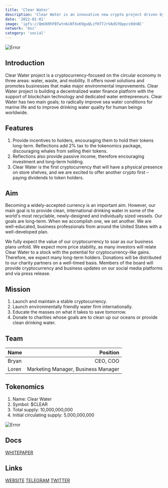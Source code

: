 ```yaml
---
title: 'Clear Water'
description: 'Clear Water is an innovative new crypto project driven by providing clean international drinking water to communities in need. Part charity, part crypto, and part business - we are focused on the human impact on the planet & environmentally-friendly clean water solutions'
date: '2022-01-01'
image: 'ipfs://QmU69hFBTwtn6iNfXxK9guQLzfH77JrVAdSYDppcs9dnBC'
network: 'bsc'
category: 'social'
---
```


![Error](ipfs://QmPhqsjKiS3F3jW2XbFnmoCqvxsRRtUiAnPtxG6trbLP3k)

## Introduction

Clear Water project is a cryptocurrency-focused on the circular economy in three areas: water, waste, and mobility. It offers novel solutions and promotes businesses that make major environmental improvements. Clear Water project is building a decentralized water finance platform with the support of blockchain technology and dedicated water entrepreneurs. Clear Water has two main goals; to radically improve sea water conditions for marine life and to improve drinking water quality for human beings worldwide.


## Features

1. Provide incentives to holders, encouraging them to hold their tokens long-term. Reflections add 2% tax to the tokenomics package, discouraging whales from selling their tokens.
2. Reflections also provide passive income, therefore encouraging investment and long-term holding.
3. Clear Water is the first cryptocurrency that will have a physical presence on store shelves, and we are excited to offer another crypto first – paying dividends to token holders.


## Aim

Becoming a widely-accepted currency is an important aim. However, our main goal is to provide clean, international drinking water in some of the world's most recyclable, newly-designed and individually sized vessels. Our goals are long-term. When we accomplish one, we set another. We are well-educated, business professionals from around the United States with a well-developed plan.

We fully expect the value of our cryptocurrency to soar as our business plans unfold. We expect more price stability, as many investors will relate Clear Water to a stock with the potential for cryptocurrency-like gains. Therefore, we expect many long-term holders. Donations will be distributed to our charity partners on a well-timed basis. Members of the board will provide cryptocurrency and business updates on our social media platforms and via press release.

## Mission

1. Launch and maintain a stable cryptocurrency.
2. Launch environmentally friendly water firm internationally.
3. Educate the masses on what it takes to save tomorrow.
4. Donate to charities whose goals are to clean up our oceans or provide clean drinking water.



## Team

| Name  |  Position |
|:---|---:|
|Bryan | CEO, COO|
|Loren |  Marketing Manager, Business Manager|

## Tokenomics

1. Name: Clear Water
2. Symbol: $CLEAR
5. Total supply:  10,000,000,000
6. Initial circulating supply: 5,000,000,000


![Error](ipfs://QmUYER3zKrK4Mmdpyteed8STYnspFx18b7kNbTXyCRo9wT)

## Docs

[WHITEPAPER](ipfs://QmZQXRayTkSz58Mq3RP7Xo68pWouKZbApawyt6Vpsisz1C)

## Links

[WEBSITE](https://www.clearwaterclw.com/)
[TELEGRAM](https://t.me/clearwaterclw)
[TWITTER](https://twitter.com/clearwaterclw)
